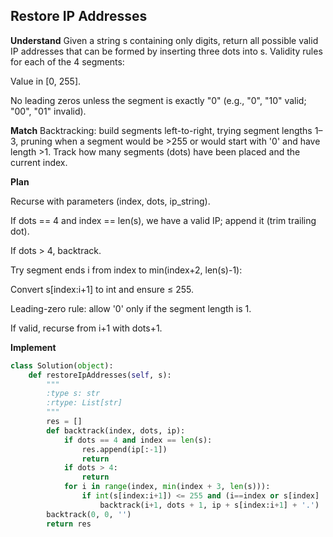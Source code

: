 ## Restore IP Addresses
**Understand**
Given a string s containing only digits, return all possible valid IP addresses that can be formed by inserting three dots into s.
Validity rules for each of the 4 segments:

Value in [0, 255].

No leading zeros unless the segment is exactly "0" (e.g., "0", "10" valid; "00", "01" invalid).

**Match**
Backtracking: build segments left-to-right, trying segment lengths 1–3, pruning when a segment would be >255 or would start with '0' and have length >1. Track how many segments (dots) have been placed and the current index.

**Plan**

Recurse with parameters (index, dots, ip_string).

If dots == 4 and index == len(s), we have a valid IP; append it (trim trailing dot).

If dots > 4, backtrack.

Try segment ends i from index to min(index+2, len(s)-1):

Convert s[index:i+1] to int and ensure ≤ 255.

Leading-zero rule: allow '0' only if the segment length is 1.

If valid, recurse from i+1 with dots+1.

**Implement**
```py
class Solution(object):
    def restoreIpAddresses(self, s):
        """
        :type s: str
        :rtype: List[str]
        """
        res = []
        def backtrack(index, dots, ip):
            if dots == 4 and index == len(s):
                res.append(ip[:-1])
                return
            if dots > 4:
                return
            for i in range(index, min(index + 3, len(s))):
                if int(s[index:i+1]) <= 255 and (i==index or s[index] != '0'):
                    backtrack(i+1, dots + 1, ip + s[index:i+1] + '.')
        backtrack(0, 0, '')
        return res
```